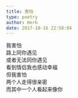 ```yaml
---  
title: 害怕  
type: poetry  
author: Herb  
date: 2017-10-16 22:58:04    
---  
```

我害怕  
路上同你遇见  
或者无法同你遇见  
看到情侣我也感动幸福  
但我害怕  
两个人走得很亲密  
而其中一个人看起来像你